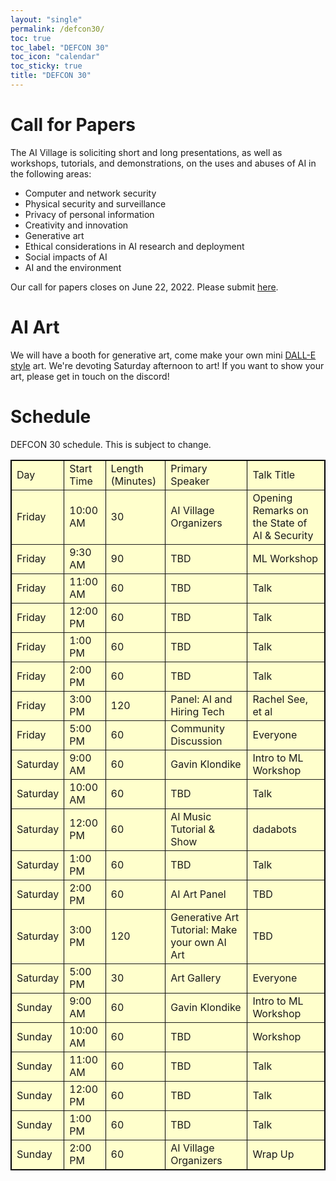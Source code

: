 ```yaml
---
layout: "single"
permalink: /defcon30/
toc: true
toc_label: "DEFCON 30"
toc_icon: "calendar"
toc_sticky: true
title: "DEFCON 30"
---
```


# Call for Papers

The AI Village is soliciting short and long presentations, as well as workshops, tutorials, and demonstrations, on the uses and abuses of AI in the following areas:

* Computer and network security
* Physical security and surveillance
* Privacy of personal information
* Creativity and innovation
* Generative art
* Ethical considerations in AI research and deployment
* Social impacts of AI
* AI and the environment


Our call for papers closes on June 22, 2022. Please submit [here](https://easychair.org/cfp/AIV30).

# AI Art

We will have a booth for generative art, come make your own mini [DALL-E style](https://openai.com/dall-e-2/) art. We're devoting Saturday afternoon to art! If you want to show your art, please get in touch on the discord! 

# Schedule

DEFCON 30 schedule. This is subject to change.

<table border="1" bordercolor="020202" style="background-color:FFFFCC" width="100%" cellpadding="3" cellspacing="3">

<tr> <td> <bold>Day</bold> </td><td> Start Time </td><td> Length (Minutes) </td><td> Primary Speaker </td><td> Talk Title </td></tr>

<tr> <td> Friday </td><td> 10:00 AM </td><td> 30 </td><td> AI Village Organizers </td><td> Opening Remarks on the State of AI & Security </td></tr>
<tr> <td> Friday </td><td> 9:30 AM </td><td> 90 </td><td> TBD </td><td> ML Workshop </td></tr>
<tr> <td> Friday </td><td> 11:00 AM </td><td> 60 </td><td> TBD </td><td> Talk </td></tr>
<tr> <td> Friday </td><td> 12:00 PM </td><td> 60 </td><td> TBD </td><td> Talk </td></tr>
<tr> <td> Friday </td><td> 1:00 PM </td><td> 60 </td><td> TBD </td><td> Talk </td></tr>
<tr> <td> Friday </td><td> 2:00 PM </td><td> 60 </td><td> TBD </td><td> Talk </td></tr>
<tr> <td> Friday </td><td> 3:00 PM </td><td> 120 </td><td> Panel: AI and Hiring Tech </td><td> Rachel See, et al </td></tr>
<tr> <td> Friday </td><td> 5:00 PM </td><td> 60 </td><td> Community Discussion </td><td> Everyone </td></tr>
<tr> <td> Saturday </td><td> 9:00 AM </td><td> 60 </td><td> Gavin Klondike </td><td> Intro to ML Workshop </td></tr>
<tr> <td> Saturday </td><td> 10:00 AM </td><td> 60 </td><td> TBD </td><td> Talk </td></tr>
<tr> <td> Saturday </td><td> 12:00 PM </td><td> 60 </td><td> AI Music Tutorial & Show </td><td> dadabots </td></tr>
<tr> <td> Saturday </td><td> 1:00 PM </td><td> 60 </td><td> TBD </td><td> Talk </td></tr>
<tr> <td> Saturday </td><td> 2:00 PM </td><td> 60 </td><td> AI Art Panel </td><td> TBD </td></tr>
<tr> <td> Saturday </td><td> 3:00 PM </td><td> 120 </td><td> Generative Art Tutorial: Make your own AI Art </td><td> TBD </td></tr>
<tr> <td> Saturday </td><td> 5:00 PM </td><td> 30 </td><td> Art Gallery </td><td> Everyone </td></tr>
<tr> <td> Sunday </td><td> 9:00 AM </td><td> 60 </td><td> Gavin Klondike </td><td> Intro to ML Workshop </td></tr>
<tr> <td> Sunday </td><td> 10:00 AM </td><td> 60 </td><td> TBD </td><td> Workshop </td></tr>
<tr> <td> Sunday </td><td> 11:00 AM </td><td> 60 </td><td> TBD </td><td> Talk </td></tr>
<tr> <td> Sunday </td><td> 12:00 PM </td><td> 60 </td><td> TBD </td><td> Talk </td></tr>
<tr> <td> Sunday </td><td>  1:00 PM </td><td> 60 </td><td> TBD </td><td> Talk </td></tr>
<tr> <td> Sunday </td><td>  2:00 PM </td><td> 60 </td><td> AI Village Organizers </td><td> Wrap Up </td></tr>

</table>
